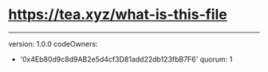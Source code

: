 # https://tea.xyz/what-is-this-file
---
version: 1.0.0
codeOwners:
  - '0x4Eb80d9c8d9AB2e5d4cf3D81add22db123fbB7F6'
quorum: 1
